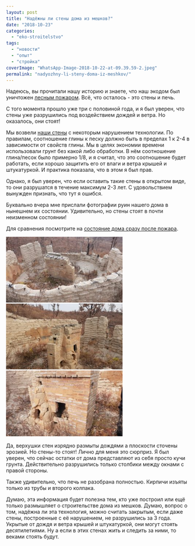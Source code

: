```yaml
---
layout: post
title: "Надёжны ли стены дома из мешков?"
date: "2018-10-23"
categories: 
  - "eko-stroitelstvo"
tags: 
  - "новости"
  - "опыт"
  - "стройка"
coverImage: "WhatsApp-Image-2018-10-22-at-09.39.59-2.jpeg"
permalink: "nadyozhny-li-steny-doma-iz-meshkov/"
---
```


Надеюсь, вы прочитали нашу историю и знаете, что наш экодом был уничтожен [лесным пожаром](/fire/). Всё, что осталось - это стены и печь.

С того момента прошло уже три с половиной года, и я был уверен, что стены уже разрушились под воздействием дождей и ветра. Но оказалось, они стоят!

Мы возвели [наши стены](/stroim-iz-meshkov-s-gruntom/) с некоторым нарушением технологии. По правилам, соотношение глины к песку должно быть в пределах 1 к 2-4 в зависимости от свойств глины. Мы в целях экономии времени использовали грунт без какой либо обработки. В нём соотношение глина/песок было примерно 1/8, и я считал, что это соотношение будет работать, если хорошо защитить его от влаги и ветра крышей и штукатуркой. И практика показала, что в этом я был прав.

Однако, я был уверен, что если оставить такие стены в открытом виде, то они разрушатся в течение максимум 2-3 лет. С удовольствием вынужден признать, что тут я ошибся.

Буквально вчера мне прислали фотографии руин нашего дома в нынешнем их состоянии. Удивительно, но стены стоят в почти неизменном состоянии!

Для сравнения посмотрите на [состояние дома сразу после пожара](/fire/).

[![стены из мешков через 3 года](images/WhatsApp-Image-2018-10-22-at-09.39.59-2-320x180.jpeg)](/wp-content/uploads/WhatsApp-Image-2018-10-22-at-09.39.59-2.jpeg)[![стены из мешков через 3 года](images/WhatsApp-Image-2018-10-22-at-09.39.59-1-320x180.jpeg)](/wp-content/uploads/WhatsApp-Image-2018-10-22-at-09.39.59-1.jpeg)[![Вся чугунная фурнитура печи была выдернута мародёрами на следующий день после пожара](images/WhatsApp-Image-2018-10-22-at-09.40.00-320x180.jpeg)](/wp-content/uploads/WhatsApp-Image-2018-10-22-at-09.40.00.jpeg "Вся чугунная фурнитура печи была выдернута мародёрами на следующий день после пожара")

Да, верхушки стен изрядно размыты дождями а плоскости сточены эрозией. Но стены-то стоят! Лично для меня это сюрприз. Я был уверен, что сейчас остатки от дома представляют из себя просто кучи грунта. Действительно разрушились только столбики между окнами с правой стороны.

Также удивительно, что печь не разобрана полностью. Кирпичи изъяты только из трубы и второго колпака.

Думаю, эта информация будет полезна тем, кто уже построил или ещё только размышляет о строительстве дома из мешков. Думаю, вопрос о том, надёжна ли эта технология, можно считать закрытым, если даже стены, построенные с её нарушением, не разрушились за 3 года. Укрытые от дождя и ветра крышей и штукатуркой, они могут стоять десятилетиями. Ну а если в этих стенах жить и следить за ними, то веками стоять будут.
